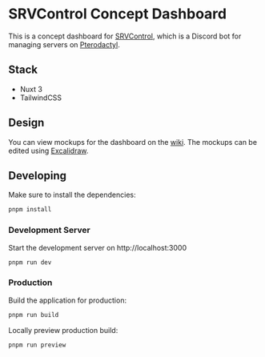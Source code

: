 # SRVControl Concept Dashboard

This is a concept dashboard for [SRVControl](https://srvcontrol.net/), which is a Discord bot for managing servers on [Pterodactyl](https://pterodactyl.io/).

## Stack

- Nuxt 3
- TailwindCSS

## Design

You can view mockups for the dashboard on the [wiki](https://github.com/RihanArfan/srv-dashboard-concept/wiki/Design). The mockups can be edited using [Excalidraw](https://excalidraw.com/).

## Developing

Make sure to install the dependencies:

```bash
pnpm install
```

### Development Server

Start the development server on http://localhost:3000

```bash
pnpm run dev
```

### Production

Build the application for production:

```bash
pnpm run build
```

Locally preview production build:

```bash
pnpm run preview
```
